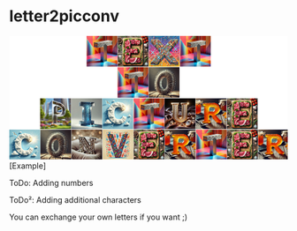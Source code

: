 # letter2picconv

![Alt text](/o.png?raw=true "Example")
[Example]

ToDo: Adding numbers

ToDo²: Adding additional characters

You can exchange your own letters if you want ;)
